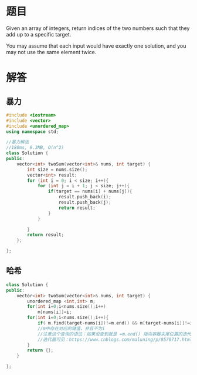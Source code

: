 # 题目
Given an array of integers, return indices of the two numbers such that they add up to a specific target.

You may assume that each input would have exactly one solution, and you may not use the same element twice.

# 解答
## 暴力
```c++
#include <iostream>
#include <vector>
#include <unordered_map>
using namespace std;

//暴力解法
//180ms, 9.3MB, O(n^2)
class Solution {
public:
    vector<int> twoSum(vector<int>& nums, int target) {
        int size = nums.size();
        vector<int> result;
        for (int i = 0; i < size; i++){
            for (int j = i + 1; j < size; j++){
                if(target == nums[i] + nums[j]){
                    result.push_back(i);
                    result.push_back(j);
                    return result;
                }
            }

        } 
        return result;
    };

};

```
## 哈希
```c++
class Solution {
public:
	vector<int> twoSum(vector<int>& nums, int target) {
        unordered_map <int,int> m;
        for(int i=0;i<nums.size();i++)
            m[nums[i]]=i;
        for(int i=0;i<nums.size();i++){
            if( m.find(target-nums[i])!=m.end() && m[target-nums[i]]!=i) return {i,m[target-nums[i]]};
            //m中存在对应的键值，并且不为i
            //注意这个查询的语法：如果没查到就是 =m.end() 指向容器末尾位置的迭代器
            //迭代器可见：https://www.cnblogs.com/maluning/p/8570717.html
        }
        return {};
    }

};
```



